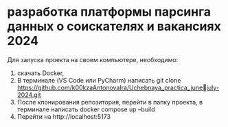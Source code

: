 # разработка платформы парсинга данных о соискателях и вакансиях 2024
 
Для запуска проекта на своем компьютере, необходимо:
1) скачать Docker, 
2) В терминале (VS Code или PyCharm) написать git clone 
https://github.com/k00kzaAntonovaIra/Uchebnaya_practica_junejuly-2024.git
3) После клонирования репозитория, перейти в папку проекта, в 
терминале написать docker compose up –build
4) Перейти на http://localhost:5173